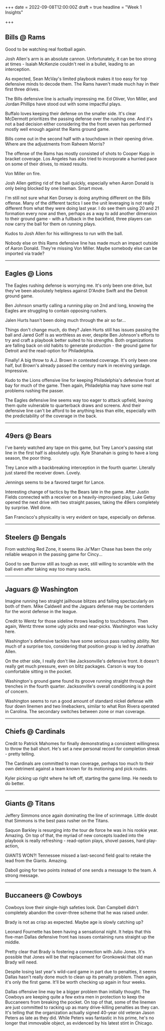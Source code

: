 +++
date = 2022-09-08T12:00:00Z
draft = true
headline = "Week 1 Insights"

+++
## Bills @ Rams

Good to be watching real football again.

Josh Allen's arm is an absolute cannon. Unfortunately, it can be too strong at times - Isaiah McKenzie couldn't reel in a bullet, leading to an interception.

As expected, Sean McVay's limited playbook makes it too easy for top defensive minds to decode them. The Rams haven't made much hay in their first three drives.

The Bills defensive line is actually impressing me. Ed Oliver, Von Miller, and Jordan Phillips have stood out with some impactful plays.

Buffalo loves keeping their defense on the smaller side. It's clear McDermott prioritizes the passing defense over the rushing one. And it's not a bad decision either considering the the front seven has performed mostly well enough against the Rams ground game.

Bills come out in the second half with a touchdown in their opening drive. Where are the adjustments from Raheem Morris?

The offense of the Rams has mostly consisted of shots to Cooper Kupp in bracket coverage. Los Angeles has also tried to incorporate a hurried pace on some of their drives, to mixed results.

Von Miller on fire.

Josh Allen getting rid of the ball quickly, especially when Aaron Donald is only being blocked by one lineman. Smart move.

I'm still not sure what Ken Dorsey is doing anything different on the Bills offense. Many of the different tactics I see the unit leveraging is not really different from what they were doing last year. I do see them using 20 and 21 formation every now and then, perhaps as a way to add another dimension to their ground game - with a fullback in the backfield, three players can now carry the ball for them on running plays.

Kudos to Josh Allen for his willingness to run with the ball.

Nobody else on this Rams defensive line has made much an impact outside of Aaron Donald. They're missing Von Miller. Maybe somebody else can be imported via trade?

***

## Eagles @ Lions

The Eagles rushing defense is worrying me. It's only been one drive, but they've been absolutely helpless against D'Andre Swift and the Detroit ground game.

Ben Johnson smartly calling a running play on 2nd and long, knowing the Eagles are struggling to contain opposing rushers.

Jalen Hurts hasn't been doing much through the air so far...

Things don't change much, do they? Jalen Hurts still has issues passing the ball and Jared Goff is as worthless as ever, despite Ben Johnson's efforts to try and craft a playbook better suited to his strengths. Both organizations are falling back on old habits to generate production - the ground game for Detroit and the read-option for Philadelphia. 

Finally! A big throw to A.J. Brown in contested coverage. It's only been one half, but Brown's already passed the century mark in receiving yardage. Impressive.

Kudo to the Lions offensive line for keeping Philadelphia's defensive front at bay for much of the game. Then again, Philadelphia may have some real problems rushing the passer. 

The Eagles defensive line seems way too eager to attack upfield, leaving them quite vulnerable to quarterback draws and screens. And their defensive line can't be afford to be anything less than elite, especially with the predictability of the coverage in the back.

***

## 49ers @ Bears

I've barely watched any tape on this game, but Trey Lance's passing stat line in the first half is absolutely ugly. Kyle Shanahan is going to have a long season, the poor thing.

Trey Lance with a backbreaking interception in the fourth quarter. Literally just stared the receiver down. Lovely.

Jennings seems to be a favored target for Lance.

Interesting change of tactics by the Bears late in the game. After Justin Fields connected with a receiver on a heavily-improvised play, Luke Getsy opened the next drive with two straight passes, taking the 49ers completely by surprise. Well done.

San Francisco's physicality is very evident on tape, especially on defense.

***

## Steelers @ Bengals

From watching Red Zone, it seems like Ja'Marr Chase has been the only reliable weapon in the passing game for Cincy...

Good to see Burrow still as tough as ever, still willing to scramble with the ball even after taking way too many sacks. 

***

## Jaguars @ Washington

Imagine running two straight jailhouse blitzes and failing spectacularly on both of them. Mike Caldwell and the Jaguars defense may be contenders for the worst defense in the league.

Credit to Wentz for those sideline throws leading to touchdowns. Then again, Wentz threw some ugly picks and near-picks. Washington was lucky here.

Washington's defensive tackles have some serious pass rushing ability. Not much of a surprise too, considering that position group is led by Jonathan Allen.

On the other side, I really don't like Jacksonville's defensive front. It doesn't really get much pressure, even on blitz packages. Carson is way too comfortable sitting in the pocket. 

Washington's ground game found its groove running straight through the trenches in the fourth quarter. Jacksonville's overall conditioning is a point of concern.

Washington seems to run a good amount of standard nickel defense with four down linemen and two linebackers, similar to what Ron Rivera operated in Carolina. The secondary switches between zone or man coverage.

***

## Chiefs @ Cardinals

Credit to Patrick Mahomes for finally demonstrating a consistent willingness to throw the ball short. He's set a new personal record for completion streak - pretty telling.

The Cardinals are committed to man coverage, perhaps too much to their own detriment against a team known for its motioning and pick routes.

Kyler picking up right where he left off, starting the game limp. He needs to do better. 

***

## Giants @ Titans

Jeffery Simmons once again dominating the line of scrimmage. Little doubt that Simmons is the best pass rusher on the Titans.

Saquon Barkley is resurging into the tour de force he was in his rookie year. Amazing. On top of that, the myriad of new concepts loaded into the playbook is really refreshing - read-option plays, shovel passes, hard play-action, 

GIANTS WON?! Tennessee missed a last-second field goal to retake the lead from the Giants. Amazing.

Daboll going for two points instead of one sends a message to the team. A strong message.

***

## Buccaneers @ Cowboys

Cowboys love their single-high safeties look. Dan Campbell didn't completely abandon the cover-three scheme that he was raised under.

Brady is not as crisp as expected. Maybe age is slowly catching up?

Leonard Fournette has been having a sensational night. It helps that this five-man Dallas defensive front has issues containing runs straight up the middle.

Pretty clear that Brady is fostering a connection with Julio Jones. It's possible that Jones will be that replacement for Gronkowski that old man Brady will need.

Despite losing last year's wild-card game in part due to penalties, it seems Dallas hasn't really done much to clean up its penalty problem. Then again, it's only the first game. It'll be worth checking up again in four weeks.

Dallas offensive line may be a bigger problem than initially thought. The Cowboys are keeping quite a few extra men in protection to keep the Buccaneers from breaking the pocket. On top of that, some of the linemen are just committed to racking up as many drive-killing penalties as they can. It's telling that the organization actually signed 40-year old veteran Jason Peters as late as they did. While Peters was fantastic in his prime, he's no longer that immovable object, as evidenced by his latest stint in Chicago. 